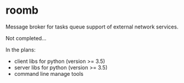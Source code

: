 # roomb
Message broker for tasks queue support of external network services.

Not completed...

In the plans:
- client libs for python (version >= 3.5)
- server libs for python (version >= 3.5)
- command line manage tools

